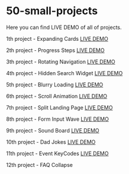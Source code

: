 # 50-small-projects

Here you can find LIVE DEMO of all of projects.

1th project - Expanding Cards <a href="http://172.20.10.14:5500/1th%20project%20-%20Expanding%20Cards/index.html">LIVE DEMO</a>

2th project - Progress Steps <a href="http://172.20.10.14:5500/2th%20project%20-%20Progress%20Steps/index.html">LIVE DEMO</a>

3th project - Rotating Navigation <a href="http://172.20.10.14:5500/3th-%20Rotating%20Navigation/index.html">LIVE DEMO</a>

4th project - Hidden Search Widget <a href="http://172.20.10.14:5500/4th%265th%20project/4th%20-%20Hidden%20Search%20Widget/">LIVE DEMO</a>

5th project - Blurry Loading <a href="http://172.20.10.14:5500/4th%265th%20project/5th%20-%20Blurry%20Loading/">LIVE DEMO</a>

6th project - Scroll Animation <a href="http://172.20.10.14:5500/6th%20project%20-%20Scroll%20Animation/index.html">LIVE DEMO</a>

7th project - Split Landing Page <a href="http://172.20.10.14:5500/7th%20project%20-%20Split%20Landing%20Page/index.html">LIVE DEMO</a>

8th project - Form Input Wave <a href="http://172.20.10.14:5500/8th%20-%20Form%20Input%20Wave/index.html">LIVE DEMO</a>

9th project - Sound Board <a href="http://172.20.10.14:5500/9th%20-%20Sound%20Board/index.html">LIVE DEMO</a>

10th project - Dad Jokes <a href="http://172.20.10.14:5500/10th%20-%20Dad%20Jokes/index.html">LIVE DEMO</a>

11th project - Event KeyCodes <a href="http://172.20.10.14:5500/11th-%20Event%20KeyCodes/index.html">LIVE DEMO</a>

12th project - FAQ Collapse 

